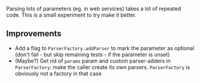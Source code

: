 Parsing lots of parameters (eg. in web services) takes a lot of repeated code.
This is a small experiment to try make it better.

Improvements
------------

 * Add a flag to `ParserFactory.addParser` to mark the parameter as optional
   (don't fail - but skip remaining tests - if the parameter is unset)
 * (Maybe?) Get rid of `params` param and custom parser-adders in
   `ParserFactory`: make the caller create its own parsers. `ParserFactory` is
   obviously not a factory in that case
